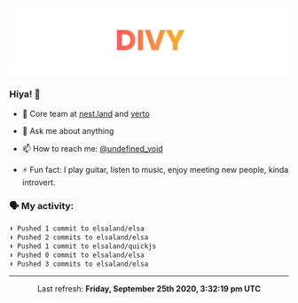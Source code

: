 
![](https://github.com/divy-work/divy-work/raw/master/assets/divy.png)

### Hiya! 👋

- 🔭 Core team at [nest.land](https://github.com/nestdotland/nest.land) and [verto](https://github.com/useverto/verto)

- 💬 Ask me about anything

- 📫 How to reach me: [@undefined_void](https://instagram.com/divy.exe)

- ⚡ Fun fact: I play guitar, listen to music, enjoy meeting new people, kinda introvert.

### 🗣 My activity:

```
⬆️ Pushed 1 commit to elsaland/elsa
⬆️ Pushed 2 commits to elsaland/elsa
⬆️ Pushed 1 commit to elsaland/quickjs
⬆️ Pushed 0 commit to elsaland/elsa
⬆️ Pushed 3 commits to elsaland/elsa
```

------------
<p align="center">Last refresh: <b>Friday, September 25th 2020, 3:32:19 pm UTC</b></p>
